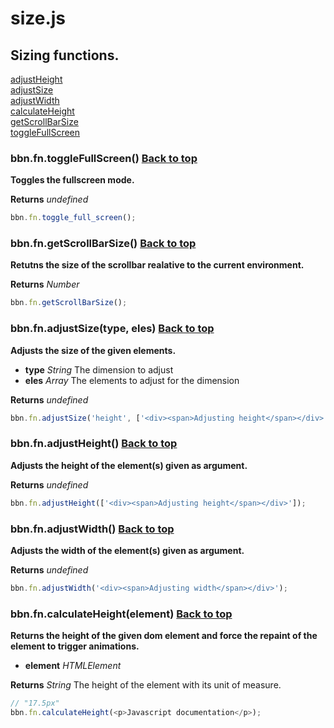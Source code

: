 # size.js

## Sizing functions.

<a name="bbn_top"></a>[adjustHeight](#adjustHeight)  
[adjustSize](#adjustSize)  
[adjustWidth](#adjustWidth)  
[calculateHeight](#calculateHeight)  
[getScrollBarSize](#getScrollBarSize)  
[toggleFullScreen](#toggleFullScreen)  


### <a name="toggleFullScreen"></a>bbn.fn.toggleFullScreen() [Back to top](#bbn_top)

  __Toggles the fullscreen mode.__


  __Returns__ _undefined_ 


```javascript
bbn.fn.toggle_full_screen();
```

### <a name="getScrollBarSize"></a>bbn.fn.getScrollBarSize() [Back to top](#bbn_top)

  __Retutns the size of the scrollbar realative to the current environment.__


  __Returns__ _Number_ 


```javascript
bbn.fn.getScrollBarSize();
```

### <a name="adjustSize"></a>bbn.fn.adjustSize(type, eles) [Back to top](#bbn_top)

  __Adjusts the size of the given elements.__

  * __type__ _String_ The dimension to adjust
  * __eles__ _Array_ The elements to adjust for the dimension

  __Returns__ _undefined_ 


```javascript
bbn.fn.adjustSize('height', ['<div><span>Adjusting height</span></div>']);
```

### <a name="adjustHeight"></a>bbn.fn.adjustHeight() [Back to top](#bbn_top)

  __Adjusts the height of the element(s) given as argument.__


  __Returns__ _undefined_ 


```javascript
bbn.fn.adjustHeight(['<div><span>Adjusting height</span></div>']);
```

### <a name="adjustWidth"></a>bbn.fn.adjustWidth() [Back to top](#bbn_top)

  __Adjusts the width of the element(s) given as argument.__


  __Returns__ _undefined_ 


```javascript
bbn.fn.adjustWidth('<div><span>Adjusting width</span></div>');
```

### <a name="calculateHeight"></a>bbn.fn.calculateHeight(element) [Back to top](#bbn_top)

  __Returns the height of the given dom element and force the repaint of the element to trigger animations.__

  * __element__ _HTMLElement_ 

  __Returns__ _String_ The height of the element with its unit of measure.


```javascript
// "17.5px"
bbn.fn.calculateHeight(<p>Javascript documentation</p>);
```